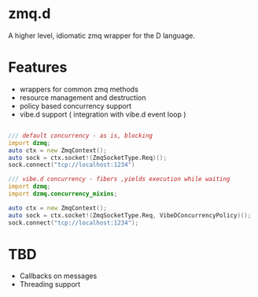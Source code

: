 zmq.d
====

A higher level, idiomatic zmq wrapper for the D language.

Features
=========

* wrappers for common zmq methods
* resource management and destruction
* policy based concurrency support
* vibe.d support ( integration with vibe.d event loop )


```D

/// default concurrency - as is, blocking
import dzmq;
auto ctx = new ZmqContext();
auto sock = ctx.socket!(ZmqSocketType.Req)();
sock.connect("tcp://localhost:1234")
```

```D
/// vibe.d concurrency - fibers ,yields execution while waiting
import dzmq;
import dzmq.concurrency_mixins;

auto ctx = new ZmqContext();
auto sock = ctx.socket!(ZmqSocketType.Req, VibeDConcurrencyPolicy)();
sock.connect("tcp://localhost:1234");
```

TBD
====

* Callbacks on messages
* Threading support


